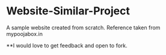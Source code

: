 # Website-Similar-Project

A sample website created from scratch.
Reference taken from mypoojabox.in

**I would love to get feedback and open to fork.
